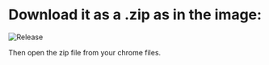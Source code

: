 # Download it as a .zip as in the image:

![Release](https://cdn.discordapp.com/attachments/949814514814160919/965815703187886130/unknown.png)

Then open the zip file from your chrome files.
